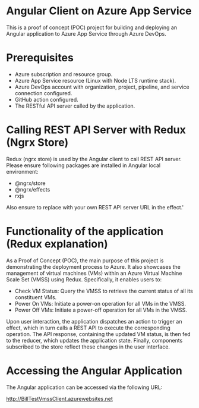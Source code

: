 # Angular Client on Azure App Service
This is a proof of concept (POC) project for building and deploying an Angular application to Azure App Service through Azure DevOps.

# Prerequisites
- Azure subscription and resource group.
- Azure App Service resource (Linux with Node LTS runtime stack).
- Azure DevOps account with organization, project, pipeline, and service connection configured.
- GitHub action configured.
- The RESTful API server called by the application.

# Calling REST API Server with Redux (Ngrx Store)
Redux (ngrx store) is used by the Angular client to call REST API server.  Please ensure following packages are installed in Angular local environment:
- @ngrx/store
- @ngrx/effects
- rxjs
  
Also ensure to replace with your own REST API server URL in the effect.'

# Functionality of the application (Redux explanation)
As a Proof of Concept (POC), the main purpose of this project is demonstrating the deployment process to Azure. It also showcases the management of virtual machines (VMs) within an Azure Virtual Machine Scale Set (VMSS) using Redux. Specifically, it enables users to:

- Check VM Status: Query the VMSS to retrieve the current status of all its constituent VMs.
- Power On VMs: Initiate a power-on operation for all VMs in the VMSS.
- Power Off VMs: Initiate a power-off operation for all VMs in the VMSS.

Upon user interaction, the application dispatches an action to trigger an effect, which in turn calls a REST API to execute the corresponding operation. The API response, containing the updated VM status, is then fed to the reducer, which updates the application state. Finally, components subscribed to the store reflect these changes in the user interface.

# Accessing the Angular Application
The Angular application can be accessed via the following URL:

http://BillTestVmssClient.azurewebsites.net
